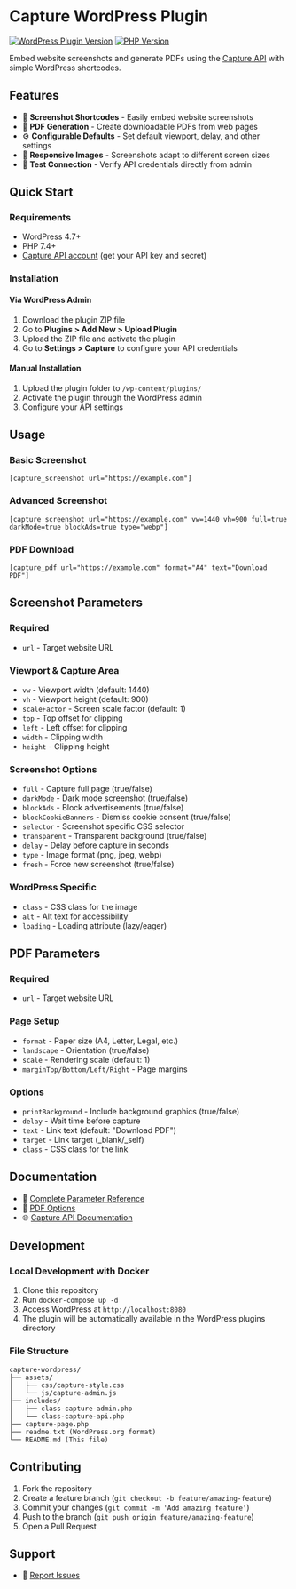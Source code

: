 # Capture WordPress Plugin

[![WordPress Plugin Version](https://img.shields.io/badge/WordPress-6.3%2B-blue)](https://wordpress.org/)
[![PHP Version](https://img.shields.io/badge/PHP-7.4%2B-purple)](https://www.php.net/)

Embed website screenshots and generate PDFs using the [Capture API](https://capture.page) with simple WordPress shortcodes.

## Features

- 📸 **Screenshot Shortcodes** - Easily embed website screenshots
- 📄 **PDF Generation** - Create downloadable PDFs from web pages
- ⚙️ **Configurable Defaults** - Set default viewport, delay, and other settings
- 📱 **Responsive Images** - Screenshots adapt to different screen sizes
- 🧪 **Test Connection** - Verify API credentials directly from admin

## Quick Start

### Requirements

- WordPress 4.7+
- PHP 7.4+
- [Capture API account](https://capture.page/console) (get your API key and secret)

### Installation

#### Via WordPress Admin
1. Download the plugin ZIP file
2. Go to **Plugins > Add New > Upload Plugin**
3. Upload the ZIP file and activate the plugin
4. Go to **Settings > Capture** to configure your API credentials

#### Manual Installation
1. Upload the plugin folder to `/wp-content/plugins/`
2. Activate the plugin through the WordPress admin
3. Configure your API settings

## Usage

### Basic Screenshot
```
[capture_screenshot url="https://example.com"]
```

### Advanced Screenshot
```
[capture_screenshot url="https://example.com" vw=1440 vh=900 full=true darkMode=true blockAds=true type="webp"]
```

### PDF Download
```
[capture_pdf url="https://example.com" format="A4" text="Download PDF"]
```

## Screenshot Parameters

### Required
- `url` - Target website URL

### Viewport & Capture Area
- `vw` - Viewport width (default: 1440)
- `vh` - Viewport height (default: 900)  
- `scaleFactor` - Screen scale factor (default: 1)
- `top` - Top offset for clipping
- `left` - Left offset for clipping
- `width` - Clipping width
- `height` - Clipping height

### Screenshot Options
- `full` - Capture full page (true/false)
- `darkMode` - Dark mode screenshot (true/false)
- `blockAds` - Block advertisements (true/false)
- `blockCookieBanners` - Dismiss cookie consent (true/false)
- `selector` - Screenshot specific CSS selector
- `transparent` - Transparent background (true/false)
- `delay` - Delay before capture in seconds
- `type` - Image format (png, jpeg, webp)
- `fresh` - Force new screenshot (true/false)

### WordPress Specific
- `class` - CSS class for the image
- `alt` - Alt text for accessibility
- `loading` - Loading attribute (lazy/eager)

## PDF Parameters

### Required
- `url` - Target website URL

### Page Setup
- `format` - Paper size (A4, Letter, Legal, etc.)
- `landscape` - Orientation (true/false)
- `scale` - Rendering scale (default: 1)
- `marginTop/Bottom/Left/Right` - Page margins

### Options
- `printBackground` - Include background graphics (true/false)
- `delay` - Wait time before capture
- `text` - Link text (default: "Download PDF")
- `target` - Link target (_blank/_self)
- `class` - CSS class for the link

## Documentation

- 📖 [Complete Parameter Reference](https://docs.capture.page/docs/screenshot-options)
- 🎯 [PDF Options](https://docs.capture.page/docs/pdf-options)
- 🌐 [Capture API Documentation](https://docs.capture.page)

## Development

### Local Development with Docker

1. Clone this repository
2. Run `docker-compose up -d`
3. Access WordPress at `http://localhost:8080`
4. The plugin will be automatically available in the WordPress plugins directory

### File Structure

```
capture-wordpress/
├── assets/
│   ├── css/capture-style.css
│   └── js/capture-admin.js
├── includes/
│   ├── class-capture-admin.php
│   └── class-capture-api.php
├── capture-page.php
├── readme.txt (WordPress.org format)
└── README.md (This file)
```

## Contributing

1. Fork the repository
2. Create a feature branch (`git checkout -b feature/amazing-feature`)
3. Commit your changes (`git commit -m 'Add amazing feature'`)
4. Push to the branch (`git push origin feature/amazing-feature`)
5. Open a Pull Request

## Support

- 🐛 [Report Issues](https://github.com/techulus/capture-wordpress/issues)